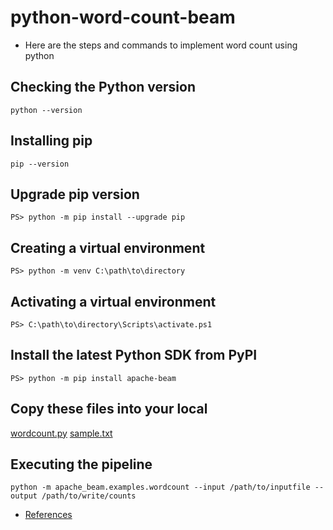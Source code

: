 # python-word-count-beam
- Here are the steps and commands to implement word count using python 

## Checking the Python version
`python --version`

## Installing pip
`pip --version`

## Upgrade pip version
`PS> python -m pip install --upgrade pip`

## Creating a virtual environment
`PS> python -m venv C:\path\to\directory`

## Activating a virtual environment
`PS> C:\path\to\directory\Scripts\activate.ps1`

## Install the latest Python SDK from PyPI
`PS> python -m pip install apache-beam`

## Copy these files into your local
[wordcount.py](https://github.com/TejaswiNallavolu/python-word-count-beam/blob/main/wordcount.py)
[sample.txt](https://github.com/TejaswiNallavolu/python-word-count-beam/blob/main/sample.txt)

## Executing the pipeline
`python -m apache_beam.examples.wordcount --input /path/to/inputfile --output /path/to/write/counts`


- [References](https://beam.apache.org/get-started/quickstart-py/)
